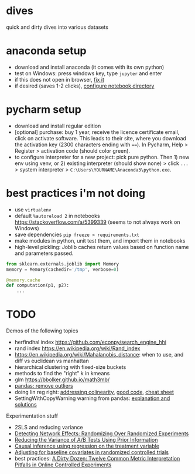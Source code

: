 # dives
quick and dirty dives into various datasets

# anaconda setup
- download and install anaconda (it comes with its own python)
- test on Windows: press windows key, type `jupyter` and enter
- if this does not open in browser, [fix it](https://stackoverflow.com/a/46830008)
- if desired (saves 1-2 clicks), [configure notebook directory](https://stackoverflow.com/a/47042617)

# pycharm setup
- download and install regular edition
- [optional] purchase: buy 1 year, receive the licence certificate email, click on activate software. This leads to their site, where you download the activation key (2300 characters ending with `==`). In Pycharm, Help > Register > activation code (should color green).
- to configure interpreter for a new project: pick pure python. Then 1) new env using venv, or 2) existing interpreter (should show none) > click `...` > system interpreter > `C:\Users\YOURNAME\Anaconda3\python.exe`.

# best practices i'm not doing

- use `virtualenv`
- default `%autoreload 2` in notebooks https://stackoverflow.com/a/5399339 (seems to not always work on Windows)
- save dependencies `pip freeze > requirements.txt`
- make modules in python, unit test them, and import them in notebooks
- high-level pickling: Joblib caches return values based on function name and parameters passed.
```python
from sklearn.externals.joblib import Memory
memory = Memory(cachedir='/tmp', verbose=0)

@memory.cache
def computation(p1, p2):
    ...
```


# TODO

Demos of the following topics
- herfindhal index https://github.com/econpy/search_engine_hhi
- rand index https://en.wikipedia.org/wiki/Rand_index
- https://en.wikipedia.org/wiki/Mahalanobis_distance: when to use, and diff vs euclidean vs manhattan
- hierarchical clustering with fixed-size buckets
- methods to find the "right" k in kmeans
- glm https://bbolker.github.io/math3mb/
- [pandas: remove outliers](https://stackoverflow.com/a/23202269)
- doing lin reg right: [addressing colinearity](https://stats.stackexchange.com/a/56531), [good code](https://github.com/justmarkham/DAT4/blob/master/notebooks/08_linear_regression.ipynb), [cheat sheet](https://songhuiming.github.io/pages/2016/07/12/statsmodels-regression-examples/)
- SettingWithCopyWarning warning from pandas: [explanation and solutions](https://stackoverflow.com/a/20627316) 


Experimentation stuff
- 2SLS and reducing variance
- [Detecting Network Effects: Randomizing Over Randomized Experiments](http://web.media.mit.edu/~msaveski/assets/publications/2017_detecting_network_effects/paper.pdf)
- [Reducing the Variance of A/B Tests Using Prior Information](http://www.degeneratestate.org/posts/2018/Jan/04/reducing-the-variance-of-ab-test-using-prior-information/)
- [Causal inference using regression on the treatment variable](http://www.stat.columbia.edu/~gelman/arm/chap9.pdf)
- [Adjusting for baseline covariates in randomized controlled trials](http://thestatsgeek.com/2014/02/01/adjusting-for-baseline-covariates-in-randomized-controlled-trials/)
- best practices: [A Dirty Dozen: Twelve Common Metric Interpretation Pitfalls in Online Controlled Experiments](http://exp-platform.com/Documents/2017-08%20KDDMetricInterpretationPitfalls.pdf)
